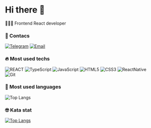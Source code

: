# Hi there 👋
🧑🏽‍💻 Frontend React developer 

### 📲 Contacs
[![Telegram](https://img.shields.io/badge/Telegram-%2326A5E4.svg?style=flat&logo=Telegram&logoColor=white)](https://t.me/vic_karasev)
[![Email](https://img.shields.io/badge/Email-%23000000.svg?style=flat&logo=gmail)](mailto:work@victorkarasev.ru)

### 🔥 Most used techs
![REACT](https://img.shields.io/badge/REACT-%2361DAFB.svg?style=for-the-badge&logo=react&logoColor=black) 
![TypeScript](https://img.shields.io/badge/typescript-%23007ACC.svg?style=for-the-badge&logo=typescript&logoColor=white) 
![JavaScript](https://img.shields.io/badge/javascript-%23323330.svg?style=for-the-badge&logo=javascript&logoColor=%23F7DF1E) 
![HTML5](https://img.shields.io/badge/html5-%23E34F26.svg?style=for-the-badge&logo=html5&logoColor=white) 
![CSS3](https://img.shields.io/badge/css3-%231572B6.svg?style=for-the-badge&logo=css3&logoColor=white) 
![ReactNative](https://img.shields.io/badge/reactnative-%232C8EBB.svg?style=for-the-badge&logo=react&logoColor=white) 
![Git](https://img.shields.io/badge/git-%23F05032.svg?style=for-the-badge&logo=git&logoColor=white)

### 🔬 Most used languages
<!-- ![Top Langs](https://github-readme-stats.vercel.app/api/top-langs/?username=vikdubber&langs_count=10&theme=dark&hide_title=true&hide_border=true&border_radius=0) -->
![Top Langs](https://github-readme-stats-sigma-five.vercel.app/api/top-langs/?username=vic-kk&langs_count=15&theme=dark&hide_title=true&hide_border=true&border_radius=0)

### 🤓 Kata stat
[![Top Langs](https://www.codewars.com/users/Vic_K/badges/small)](https://www.codewars.com/users/Vic_K)
